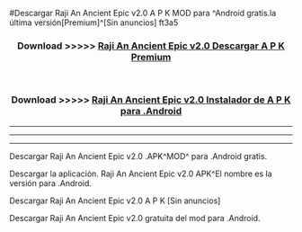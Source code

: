 #Descargar Raji An Ancient Epic v2.0  A P K MOD para ^Android gratis.la última versión[Premium]^[Sin anuncios] ft3a5



<div align="center">
<h3>Download >>>>> <a href="https://es-web.web.app/?es= Raji An Ancient Epic v2.0 ">Raji An Ancient Epic v2.0  Descargar A P K Premium</a></h3><br>

<h3>Download >>>>> <a href="https://es-web.web.app/?es= Raji An Ancient Epic v2.0 ">Raji An Ancient Epic v2.0  Instalador de A P K para .Android</a></h3>
</div>


----------------------------------------------------------

----------------------------------------------------------

----------------------------------------------------------

Descargar Raji An Ancient Epic v2.0  .APK^MOD^ para .Android gratis.

Descargar la aplicación. Raji An Ancient Epic v2.0  APK^El nombre es la versión para .Android.

Descargar Raji An Ancient Epic v2.0  A P K [Sin anuncios]

Descargar Raji An Ancient Epic v2.0  gratuita del mod para .Android.